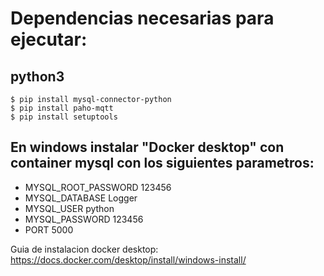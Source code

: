 # Dependencias necesarias para ejecutar:

## python3
```shell
$ pip install mysql-connector-python
$ pip install paho-mqtt
$ pip install setuptools
```

## En windows instalar "Docker desktop" con container mysql con los siguientes parametros:
- MYSQL_ROOT_PASSWORD 123456
- MYSQL_DATABASE Logger
- MYSQL_USER python
- MYSQL_PASSWORD 123456
- PORT 5000

Guia de instalacion docker desktop: https://docs.docker.com/desktop/install/windows-install/

